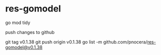 # res-gomodel

go mod tidy

push changes to github

git tag v0.1.38
git push origin v0.1.38
go list -m github.com/pnocera/res-gomodel@v0.1.38

